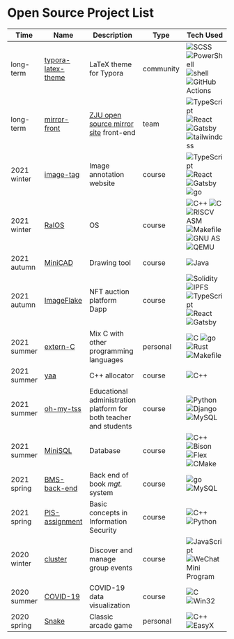 # Open Source Project List

| Time        | Name                                                         | Description                                                  | Type         | Tech Used                                                    |
| ----------- | ------------------------------------------------------------ | ------------------------------------------------------------ | ------------ | ------------------------------------------------------------ |
| long-term   | [typora-latex-theme](https://github.com/Keldos-Li/typora-latex-theme) | LaTeX theme for Typora                                       | community    | ![SCSS](https://img.shields.io/badge/-SCSS-cc6699?logo=sass&logoColor=fff) ![PowerShell](https://img.shields.io/badge/-PowerShell-5391fe?logo=powershell&logoColor=fff) ![shell](https://img.shields.io/badge/-shell-000) ![GitHub Actions](https://img.shields.io/badge/-GitHub%20Actions-2088ff?logo=github%20actions&logoColor=fff) |
| long-term   | [mirror-front](https://github.com/ZJUSCT/mirror-front) | [ZJU open source mirror site](https://mirrors.zju.edu.cn/) front-end                                       | team | ![TypeScript](https://img.shields.io/badge/-TypeScript-3178c6?logo=typescript&logoColor=fff) ![React](https://img.shields.io/badge/-React-61dafb?logo=react&logoColor=000) ![Gatsby](https://img.shields.io/badge/-Gatsby-663399?logo=gatsby&logoColor=fff) ![tailwindcss](https://img.shields.io/badge/-tailwindcss-06b6d4?logo=tailwind%20css&logoColor=fff) |
| 2021 winter | [image-tag](https://github.com/RalXYZ/image-tag) | Image annotation website | course | ![TypeScript](https://img.shields.io/badge/-TypeScript-3178c6?logo=typescript&logoColor=fff) ![React](https://img.shields.io/badge/-React-61dafb?logo=react&logoColor=000) ![Gatsby](https://img.shields.io/badge/-Gatsby-663399?logo=gatsby&logoColor=fff) ![go](https://img.shields.io/badge/-go-00add8?logo=go&logoColor=fff) |
| 2021 winter | [RalOS](https://github.com/RalXYZ/RalOS) | OS | course | ![C++](https://img.shields.io/badge/-C%2B%2B-00599c?logo=c%2B%2B&logoColor=fff) ![C](https://img.shields.io/badge/-C-a8b9cc?logo=c&logoColor=fff) ![RISCV ASM](https://img.shields.io/badge/-RISCV%20ASM-000) ![Makefile](https://img.shields.io/badge/-Makefile-000) ![GNU AS](https://img.shields.io/badge/-GNU%20AS-a42e2b?logo=gnu&logoColor=fff) ![QEMU](https://img.shields.io/badge/-QEMU-FF6600?logo=qemu&logoColor=fff) |
| 2021 autumn | [MiniCAD](https://github.com/RalXYZ/MiniCAD) | Drawing tool | course | ![Java](https://img.shields.io/badge/-Java-007396?logo=java&logoColor=fff) |
| 2021 autumn | [ImageFlake](https://github.com/RalXYZ/ImageFlake)           | NFT auction platform Dapp                                    | course       | ![Solidity](https://img.shields.io/badge/-Solidity-363636?logo=solidity&logoColor=fff) ![IPFS](https://img.shields.io/badge/-IPFS-65C2CB?logo=ipfs&logoColor=fff) ![TypeScript](https://img.shields.io/badge/-TypeScript-3178c6?logo=typescript&logoColor=fff) ![React](https://img.shields.io/badge/-React-61dafb?logo=react&logoColor=000) ![Gatsby](https://img.shields.io/badge/-Gatsby-663399?logo=gatsby&logoColor=fff) |
| 2021 summer | [extern-C](https://github.com/RalXYZ/extern-C)               | Mix C with other programming languages                       | personal     | ![C](https://img.shields.io/badge/-C-a8b9cc?logo=c&logoColor=fff) ![go](https://img.shields.io/badge/-go-00add8?logo=go&logoColor=fff) ![Rust](https://img.shields.io/badge/-Rust-000?logo=rust&logoColor=fff) ![Makefile](https://img.shields.io/badge/-Makefile-000) |
| 2021 summer | [yaa](https://github.com/RalXYZ/yaa)                         | C++ allocator                                                | course       | ![C++](https://img.shields.io/badge/-C%2B%2B-00599c?logo=c%2B%2B&logoColor=fff) |
| 2021 summer | [oh-my-tss](https://github.com/RalXYZ/oh-my-tss)             | Educational administration platform for both teacher and students | course | ![Python](https://img.shields.io/badge/-Python-3776ab?logo=python&logoColor=fff) ![Django](https://img.shields.io/badge/-Django-092e20?logo=django&logoColor=fff) ![MySQL](https://img.shields.io/badge/-MySQL-4479a1?logo=mysql&logoColor=fff) |
| 2021 summer | [MiniSQL](https://github.com/BMS-2021/MiniSQL)               | Database               | course | ![C++](https://img.shields.io/badge/-C%2B%2B-00599c?logo=c%2B%2B&logoColor=fff) ![Bison](https://img.shields.io/badge/-Bison-a42e2b?logo=gnu&logoColor=fff) ![Flex](https://img.shields.io/badge/-Flex-000) ![CMake](https://img.shields.io/badge/-CMake-064f8c?logo=cmake&logoColor=fff) |
| 2021 spring | [BMS-back-end](https://github.com/BMS-2021/BMS-back-end)     | Back end of book *mgt.* system                               | course       | ![go](https://img.shields.io/badge/-go-00add8?logo=go&logoColor=fff) ![MySQL](https://img.shields.io/badge/-MySQL-4479a1?logo=mysql&logoColor=fff) |
| 2021 spring | [PIS-assignment](https://github.com/RalXYZ/PIS-assignment)   | Basic concepts in Information Security                       | course       | ![C++](https://img.shields.io/badge/-C%2B%2B-00599c?logo=c%2B%2B&logoColor=fff) ![Python](https://img.shields.io/badge/-Python-3776ab?logo=python&logoColor=fff) |
| 2020 winter | [cluster](https://github.com/RalXYZ/cluster)                 | Discover and manage group events                             | course | ![JavaScript](https://img.shields.io/badge/-JavaScript-F7DF1E?logo=javascript&logoColor=000) ![WeChat Mini Program](https://img.shields.io/badge/-WeChat%20Mini%20Program-07c160?logo=wechat&logoColor=fff) |
| 2020 summer | [COVID-19](https://github.com/RalXYZ/COVID-19)               | COVID-19 data visualization                                  | course | ![C](https://img.shields.io/badge/-C-a8b9cc?logo=c&logoColor=fff) ![Win32](https://img.shields.io/badge/-Win32-008080?logo=windows%2095&logoColor=fff) |
| 2020 spring | [Snake](https://github.com/RalXYZ/Snake)                     | Classic arcade game                                          | personal     | ![C++](https://img.shields.io/badge/-C%2B%2B-00599c?logo=c%2B%2B&logoColor=fff) ![EasyX](https://img.shields.io/badge/-EasyX-000)            |

